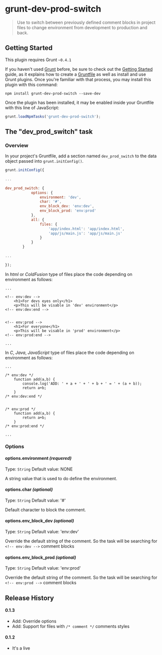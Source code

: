 # grunt-dev-prod-switch

> Use to switch between previously defined comment blocks in project files to change environment from development to production and back.

## Getting Started
This plugin requires Grunt `~0.4.1`

If you haven't used [Grunt](http://gruntjs.com/) before, be sure to check out the [Getting Started](http://gruntjs.com/getting-started) guide, as it explains how to create a [Gruntfile](http://gruntjs.com/sample-gruntfile) as well as install and use Grunt plugins. Once you're familiar with that process, you may install this plugin with this command:

```shell
npm install grunt-dev-prod-switch --save-dev
```

Once the plugin has been installed, it may be enabled inside your Gruntfile with this line of JavaScript:

```js
grunt.loadNpmTasks('grunt-dev-prod-switch');
```

## The "dev_prod_switch" task

### Overview
In your project's Gruntfile, add a section named `dev_prod_switch` to the data object passed into `grunt.initConfig()`.

```js
grunt.initConfig({
    
...
    
dev_prod_switch: {
            options: {
                environment: 'dev',
                char: '#',
                env_block_dev: 'env:dev',
                env_block_prod: 'env:prod'
            },
            all: {
                files: {
                    'app/index.html': 'app/index.html',
                    'app/js/main.js': 'app/js/main.js'
                }
            }
        }
    
...
    
});
```

In _html_ or _ColdFusion_ type of files place the code depending on environment as follows:

```
...

<!-- env:dev -->
    <h1>For devs eyes only</h1>
    <p>This will be visable in 'dev' environment</p>
<!-- env:dev:end -->


<!-- env:prod -->
    <h1>For everyone</h1>
    <p>This will be visable in 'prod' environment</p>
<!-- env:prod:end -->

...

```

In _C_, _Java_, _JavaScript_ type of files place the code depending on environment as follows:

```
...

/* env:dev */
    function add(a,b) { 
        console.log('ADD: ' + a + ' + ' + b + ' = ' + (a + b));
        return a+b;
    }
/* env:dev:end */


/* env:prod */
    function add(a,b) { 
        return a+b;
    }
/* env:prod:end */

...

```


### Options

#### options.environment _(requered)_
Type: `String`
Default value: NONE

A string value that is used to do define the environment.

#### options.char _(optional)_
Type: `String`
Default value: '#'

Default character to block the comment.

#### options.env_block_dev _(optional)_
Type: `String`
Default value: 'env:dev'

Override the default string of the comment. 
So the task will be searching for `<!-- env:dev -->` comment blocks

#### options.env_block_prod _(optional)_
Type: `String`
Default value: 'env:prod'

Override the default string of the comment. 
So the task will be searching for `<!-- env:prod -->` comment blocks


## Release History
#### 0.1.3
* Add: Override options
* Add: Support for files with `/* comment */` comments styles

#### 0.1.2
* It's a live